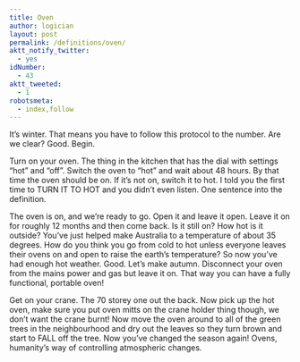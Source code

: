 ```yaml
---
title: Oven
author: logician
layout: post
permalink: /definitions/oven/
aktt_notify_twitter:
  - yes
idNumber:
  - 43
aktt_tweeted:
  - 1
robotsmeta:
  - index,follow
---
```

It&#8217;s winter. That means you have to follow this protocol to the number. <!--more-->Are we clear? Good. Begin.

Turn on your oven. The thing in the kitchen that has the dial with settings &#8220;hot&#8221; and &#8220;off&#8221;. Switch the oven to &#8220;hot&#8221; and wait about 48 hours. By that time the oven should be on. If it&#8217;s not on, switch it to hot. I told you the first time to TURN IT TO HOT and you didn&#8217;t even listen. One sentence into the definition.

The oven is on, and we&#8217;re ready to go. Open it and leave it open. Leave it on for roughly 12 months and then come back. Is it still on? How hot is it outside? You&#8217;ve just helped make Australia to a temperature of about 35 degrees. How do you think you go from cold to hot unless everyone leaves their ovens on and open to raise the earth&#8217;s temperature? So now you&#8217;ve had enough hot weather. Good. Let&#8217;s make autumn. Disconnect your oven from the mains power and gas but leave it on. That way you can have a fully functional, portable oven!

Get on your crane. The 70 storey one out the back. Now pick up the hot oven, make sure you put oven mitts on the crane holder thing though, we don&#8217;t want the crane burnt! Now move the oven around to all of the green trees in the neighbourhood and dry out the leaves so they turn brown and start to FALL off the tree. Now you&#8217;ve changed the season again! Ovens, humanity&#8217;s way of controlling atmospheric changes.